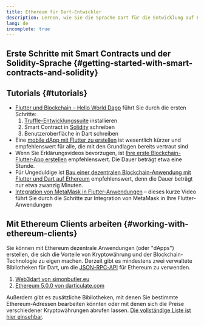 ```yaml
---
title: Ethereum für Dart-Entwickler
description: Lernen, wie Sie die Sprache Dart für die Entwicklung auf Ethereum nutzen
lang: de
incomplete: true
---
```


## Erste Schritte mit Smart Contracts und der Solidity-Sprache \{#getting-started-with-smart-contracts-and-solidity}

## Tutorials \{#tutorials}

- [Flutter und Blockchain – Hello World Dapp](https://www.geeksforgeeks.org/flutter-and-blockchain-hello-world-dapp/) führt Sie durch die ersten Schritte:
  1.  [Truffle-Entwicklungssuite](https://www.trufflesuite.com/) installieren
  2.  Smart Contract in [Solidity](https://soliditylang.org/) schreiben
  3.  Benutzeroberfläche in Dart schreiben
- Eine [mobile dApp mit Flutter zu erstellen](https://medium.com/dash-community/building-a-mobile-dapp-with-flutter-be945c80315a) ist wesentlich kürzer und empfehlenswert für alle, die mit den Grundlagen bereits vertraut sind
- Wenn Sie Erklärungsvideos bevorzugen, ist [Ihre erste Blockchain-Flutter-App erstellen](https://www.youtube.com/watch?v=3Eeh3pJ6PeA) empfehlenswert. Die Dauer beträgt etwa eine Stunde.
- Für Ungeduldige ist [Bau einer dezentralen Blockchain-Anwendung mit Flutter und Dart auf Ethereum](https://www.youtube.com/watch?v=jaMFEOCq_1s) empfehlenswert, denn die Dauer beträgt nur etwa zwanzig Minuten.
- [Integration von MetaMask in Flutter-Anwendungen](https://youtu.be/8qzVDje3IWk) – dieses kurze Video führt Sie durch die Schritte zur Integration von MetaMask in Ihre Flutter-Anwendungen

## Mit Ethereum Clients arbeiten \{#working-with-ethereum-clients}

Sie können mit Ethereum dezentrale Anwendungen (oder "dApps") erstellen, die sich die Vorteile von Kryptowährung und der Blockchain-Technologie zu eigen machen. Derzeit gibt es mindestens zwei verwaltete Bibliotheken für Dart, um die [JSON-RPC-API](/developers/docs/apis/json-rpc/) für Ethereum zu verwenden.

1. [Web3dart von simonbutler.eu](https://pub.dev/packages/web3dart)
1. [Ethereum 5.0.0 von darticulate.com](https://pub.dev/packages/ethereum)

Außerdem gibt es zusätzliche Bibliotheken, mit denen Sie bestimmte Ethereum-Adressen bearbeiten könnten oder mit denen sich die Preise verschiedener Kryptowährungen abrufen lassen. [Die vollständige Liste ist hier einsehbar](https://pub.dev/dart/packages?q=ethereum).

